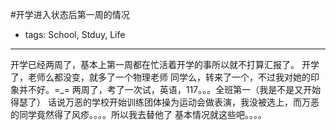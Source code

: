 #开学进入状态后第一周的情况

- tags: School, Stduy, Life

----

开学已经两周了，基本上第一周都在忙活着开学的事所以就不打算汇报了。
开学了，老师么都没变，就多了一个物理老师
同学么，转来了一个，不过我对她的印象并不好。=_=
两周了，考了一次试，英语，117。。。全班第一（我是不是又开始得瑟了）
话说万恶的学校开始训练团体操为运动会做表演，我没被选上，而万恶的同学竟然得了风疹。。。。所以我去替他了
基本情况就这些吧。。。。
